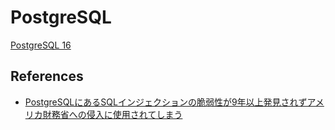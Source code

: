 # PostgreSQL

[PostgreSQL 16](https://www.postgresql.jp/document/16/html/index.html)

## References

- [PostgreSQLにあるSQLインジェクションの脆弱性が9年以上発見されずアメリカ財務省への侵入に使用されてしまう](https://gigazine.net/news/20250318-postgresql-injection-vulnerability/)
